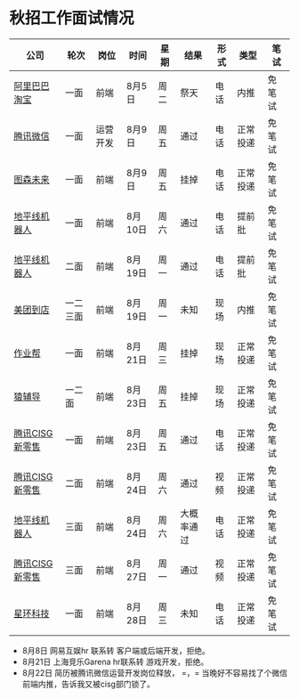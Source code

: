 # 秋招工作面试情况

| 公司 | 轮次 | 岗位 | 时间 |  星期 | 结果 | 形式 | 类型 | 笔试|
| ------| ------| ------| ------| ------| ------| ------| ------| ------|
| [阿里巴巴淘宝](alibaba.md) | 一面 | 前端 | 8月5日 | 周二 | 祭天| 电话 | 内推 | 免笔试 |
| [腾讯微信](tencent.md) | 一面 | 运营开发 | 8月9日 | 周五 | 通过 | 电话 | 正常投递 | 免笔试 |
| [图森未来](tusen.md) | 一面 | 前端 | 8月9日 | 周五 | 挂掉 | 电话 | 正常投递 |免笔试 |
| [地平线机器人](dipingxian.md) | 一面 | 前端 | 8月10日 | 周六 | 通过 | 电话 | 提前批 |免笔试 |
| [地平线机器人](dipingxian.md) | 二面 | 前端 | 8月19日 | 周一 | 通过 | 电话 | 提前批 | 免笔试 |
| [美团到店](meituan.md) | 一二三面 | 前端 | 8月19日 | 周一 | 未知 | 现场 | 内推 |免笔试 |
| [作业帮](zuoyebang.md) | 一面 | 前端 | 8月21日 | 周三 | 挂掉 | 现场 | 正常投递 |免笔试 |
| [猿辅导](yuanfudao.md) | 一二面 | 前端 | 8月23日 | 周五 | 挂掉 | 现场 | 正常投递 |免笔试 |
| [腾讯CISG新零售](tencent.md) | 一面 | 前端 | 8月23日 | 周五 | 通过 | 电话 | 正常投递| 免笔试 |
| [腾讯CISG新零售](tencent.md) | 二面 | 前端 | 8月24日 | 周六 | 通过 | 视频 | 正常投递 |免笔试 |
| [地平线机器人](dipingxian.md) | 三面 | 前端 | 8月24日 | 周六 | 大概率通过 | 电话 | 正常投递 | 免笔试 |
| [腾讯CISG新零售](tencent.md) | 三面 | 前端 | 8月27日 | 周一 | 通过 | 视频 | 正常投递 |免笔试 |
| [星环科技](xinghuan.md) | 一面 | 前端 | 8月28日 | 周三 | 未知 | 电话 | 正常投递 | 免笔试 |

+ 8月8日 网易互娱hr 联系转 客户端或后端开发，拒绝。
+ 8月21日 上海竞乐Garena hr联系转 游戏开发，拒绝。
+ 8月22日 简历被腾讯微信运营开发岗位释放， =，= 当晚好不容易找了个微信前端内推，告诉我又被cisg部门锁了。